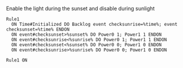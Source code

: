 Enable the light during the sunset and disable during sunlight

```text
Rule1
  ON Time#Initialized DO Backlog event checksunrise=%time%; event checksunset=%time% ENDON
  ON event#checksunset>%sunset% DO Power0 1; Power1 1 ENDON
  ON event#checksunrise<%sunrise% DO Power0 1; Power1 1 ENDON
  ON event#checksunset<%sunset% DO Power0 0; Power1 0 ENDON
  ON event#checksunrise>%sunrise% DO Power0 0; Power1 0 ENDON
```

```text
Rule1 ON
```
